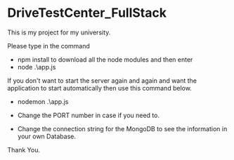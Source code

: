 # DriveTestCenter_FullStack
 This is my project for my university.

 Please type in the command
- npm install to download all the node modules and then enter
- node .\app.js

If you don't want to start the server again and again and want the application to start automatically then use this command below.
- nodemon .\app.js

- Change the PORT number in case if you need to.
- Change the connection string for the MongoDB to see the information in your own Database.

Thank You.